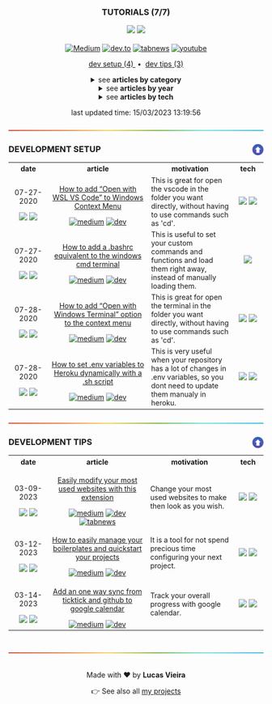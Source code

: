 <a name="TOC"></a>

<h3 align="center">
<!-- <DYNFIELD:ARTICLES_COUNT> -->
  <p>TUTORIALS (7/7)</p>
  <p>
    <img src="https://img.shields.io/badge/⭐%20175-black?logoColor=white">
    <img src="https://img.shields.io/badge/💬%2010-black?logoColor=white">
  </p>
<!-- </DYNFIELD:ARTICLES_COUNT> -->
</h3>

<div align="center">
  <a target="_blank" href="https://medium.com/@lucasvtiradentes"><img src="https://img.shields.io/badge/medium-000000?logo=medium&logoColor=white" alt="Medium"></a>
  <a target="_blank" href="https://dev.to/lucasvtiradentes"><img src="https://img.shields.io/badge/Dev-373737?logo=dev.to&logoColor=white" alt="dev.to"></a>
  <a target="_blank" href="https://www.tabnews.com.br/lucasvtiradentes"><img src="https://img.shields.io/badge/Tabnews-gray?logoColor=white&logo=data:image/png;base64,iVBORw0KGgoAAAANSUhEUgAAAEAAAABACAMAAACdt4HsAAAAJFBMVEVHcEwAAAAAAAAAAAAAAAAAAAAAAAAAAAAAAAAAAAAAAAAAAAAGK9LJAAAAC3RSTlMApFvED999rD5RbZLJf4gAAACsSURBVFiF7Za7DoQwDASdFwnn///f04kmYMdytMVReOrsyBCBlygI3kYd2cWoavxs7KadMl/88R8FzAvDsZtnPm6C/TzznM/XVM+3m01Bnk4moXQMlp6CLgV9S5CkYKAC8xlcAut6XYKKCsj4QHwCYwSfgOjTi6DtCDTE+RCEIAQheJlAWW0ruipQlusK8VderPcF9aoz83qHCwZeceCShdc8vGgSXHWD4J98AbqPKw5ZfbUKAAAAAElFTkSuQmCC" alt="tabnews"></a>
  <a target="_blank" href="https://www.youtube.com/@lucasvtiradentes"><img src="https://img.shields.io/badge/youtube-red?logo=youtube&logoColor=white" alt="youtube"></a>
</div>

<p align="center">

<!-- <DYNFIELD:DEVELOPMENT_SETUP_COUNT> -->
<a href="#development-setup">
  dev setup (4)
</a>
<!-- </DYNFIELD:DEVELOPMENT_SETUP_COUNT> -->

<!-- <DYNFIELD:DEVELOPMENT_TIPS_COUNT> -->
<span>
  &nbsp;•&nbsp;
</span>
<a href="#development-tips">
  dev tips (3)
</a>
<!-- </DYNFIELD:DEVELOPMENT_TIPS_COUNT> -->

<!-- <DYNFIELD:DEVELOPMENT_CAREER_COUNT> -->

<!-- </DYNFIELD:DEVELOPMENT_CAREER_COUNT> -->

<!-- <DYNFIELD:TECHNOLOGIES_TUTORIALS_COUNT> -->

<!-- </DYNFIELD:TECHNOLOGIES_TUTORIALS_COUNT> -->

<!-- <DYNFIELD:JAVASCRIPT_TUTORIALS_COUNT> -->

<!-- </DYNFIELD:JAVASCRIPT_TUTORIALS_COUNT> -->

<!-- <DYNFIELD:NODEJS_TUTORIALS_COUNT> -->

<!-- </DYNFIELD:NODEJS_TUTORIALS_COUNT> -->

<!-- <DYNFIELD:NODEJS_TEMPLATES_COUNT> -->

<!-- </DYNFIELD:NODEJS_TEMPLATES_COUNT> -->

<!-- <DYNFIELD:NODEJS_UTILITIES_COUNT> -->

<!-- </DYNFIELD:NODEJS_UTILITIES_COUNT> -->
</p>

<details>
  <summary align="center"><span>see <b>articles by category</b></span></summary>
  <p align="center">
    <!-- <DYNFIELD:TOC_ARTICLES_BY_CATEGORY> -->
    <ul>
      <li>
        <a href="#development-setup">DEVELOPMENT SETUP (4)</a>
        <ul>
          <li><a href="#001">How to add “Open with WSL VS Code” to Windows Context Menu</a></li>
          <li><a href="#002">How to add a .bashrc equivalent to the windows cmd terminal</a></li>
          <li><a href="#003">How to add “Open with Windows Terminal” option to the context menu</a></li>
          <li><a href="#004">How to set .env variables to Heroku dynamically with a .sh script</a></li>
        </ul>
      </li>
      <li>
        <a href="#development-tips">DEVELOPMENT TIPS (3)</a>
        <ul>
          <li><a href="#005">Easily modify your most used websites with this extension</a></li>
          <li><a href="#006">How to easily manage your boilerplates and quickstart your projects</a></li>
          <li><a href="#007">Add an one way sync from ticktick and github to google calendar</a></li>
        </ul>
      </li>
    </ul>
    <!-- </DYNFIELD:TOC_ARTICLES_BY_CATEGORY> -->
  </p>
</details>

<details>
  <summary align="center"><span>see <b>articles by year</b></span></summary>
  <p align="center">
    <!-- <DYNFIELD:TOC_ARTICLES_BY_DATE> -->
    <ul>
      <li>
        <p>2023 (3)</p>
        <ul>
          <li><a href="#005">Easily modify your most used websites with this extension</a></li>
          <li><a href="#006">How to easily manage your boilerplates and quickstart your projects</a></li>
          <li><a href="#007">Add an one way sync from ticktick and github to google calendar</a></li>
        </ul>
      </li>
      <li>
        <p>2020 (4)</p>
        <ul>
          <li><a href="#001">How to add “Open with WSL VS Code” to Windows Context Menu</a></li>
          <li><a href="#002">How to add a .bashrc equivalent to the windows cmd terminal</a></li>
          <li><a href="#003">How to add “Open with Windows Terminal” option to the context menu</a></li>
          <li><a href="#004">How to set .env variables to Heroku dynamically with a .sh script</a></li>
        </ul>
      </li>
    </ul>
    <!-- </DYNFIELD:TOC_ARTICLES_BY_DATE> -->
  </p>
</details>

<details>
  <summary align="center"><span>see <b>articles by tech</b></span></summary>
  <p align="center">
    <!-- <DYNFIELD:TOC_ARTICLES_BY_TECH> -->
    <ul>
      <li>
        <p>windows (3)</p>
        <ul>
          <li><a href="#001">How to add “Open with WSL VS Code” to Windows Context Menu</a></li>
          <li><a href="#002">How to add a .bashrc equivalent to the windows cmd terminal</a></li>
          <li><a href="#003">How to add “Open with Windows Terminal” option to the context menu</a></li>
        </ul>
      </li>
      <li>
        <p>npm (2)</p>
        <ul>
          <li><a href="#006">How to easily manage your boilerplates and quickstart your projects</a></li>
          <li><a href="#007">Add an one way sync from ticktick and github to google calendar</a></li>
        </ul>
      </li>
      <li>
        <p>vscode (1)</p>
        <ul>
          <li><a href="#001">How to add “Open with WSL VS Code” to Windows Context Menu</a></li>
        </ul>
      </li>
      <li>
        <p>windows_terminal (1)</p>
        <ul>
          <li><a href="#003">How to add “Open with Windows Terminal” option to the context menu</a></li>
        </ul>
      </li>
      <li>
        <p>heroku (1)</p>
        <ul>
          <li><a href="#004">How to set .env variables to Heroku dynamically with a .sh script</a></li>
        </ul>
      </li>
      <li>
        <p>bash (1)</p>
        <ul>
          <li><a href="#004">How to set .env variables to Heroku dynamically with a .sh script</a></li>
        </ul>
      </li>
      <li>
        <p>google_chrome (1)</p>
        <ul>
          <li><a href="#005">Easily modify your most used websites with this extension</a></li>
        </ul>
      </li>
      <li>
        <p>javascript (1)</p>
        <ul>
          <li><a href="#005">Easily modify your most used websites with this extension</a></li>
        </ul>
      </li>
      <li>
        <p>nodejs (1)</p>
        <ul>
          <li><a href="#006">How to easily manage your boilerplates and quickstart your projects</a></li>
        </ul>
      </li>
      <li>
        <p>apps_script (1)</p>
        <ul>
          <li><a href="#007">Add an one way sync from ticktick and github to google calendar</a></li>
        </ul>
      </li>
    </ul>
    <!-- </DYNFIELD:TOC_ARTICLES_BY_TECH> -->
  </p>
</details>

<div align="center">
<!-- <DYNFIELD:LAST_UPDATE> -->
<p>last updated time: 15/03/2023 13:19:56</p>
<!-- </DYNFIELD:LAST_UPDATE> -->
</div>

<!-- <DYNFIELD:DEVELOPMENT_SETUP> -->
<div align="center"><a href="#"><img src=".github/images/divider.png"></a></div>

### DEVELOPMENT SETUP<a href="#TOC"><img align="right" src=".github/images/up_arrow.png" width="22"></a>

<div align="center">
  <table>
  <tr>
    <th width="150">date</th>
    <th width="500">article</th>
    <th width="400">motivation</th>
    <th width="100">tech</th>
  </tr>
  <tr>
    <td align="center" width="150">
      <p>07-27-2020</p>
      <img src="https://img.shields.io/badge/⭐%2057-black?logoColor=white">
      <img src="https://img.shields.io/badge/💬%202-black?logoColor=white">
    </td>
    <td align="center">      
      <p><a name="001" href="https://github.com/lucasvtiradentes/my-tutorials/tree/master/content/001%20-%20How%20to%20add%20%E2%80%9COpen%20with%20WSL%20VS%20Code%E2%80%9D%20to%20Windows%20Context%20Menu#TOC">How to add “Open with WSL VS Code” to Windows Context Menu</a></p>
      <a target="_blank" href="https://medium.com/@lucasvtiradentes/how-to-add-open-with-wsl-vs-code-to-windows-context-menu-5773156ba213"><img src="https://img.shields.io/badge/Medium-000000?style=for-the-badge&logo=medium&logoColor=white" alt="medium"></a>
      <a target="_blank" href="https://dev.to/lucasvtiradentes/how-to-add-open-with-wsl-vs-code-to-windows-context-menu-3f8b"><img src="https://img.shields.io/badge/Dev-373737?style=for-the-badge&logo=dev.to&logoColor=white" alt="dev"></a>
    </td>
    <td align="left">This is great for open the vscode in the folder you want directly, without having to use commands such as 'cd'.</td>
    <td align="center">
      <a target="_blank" href="ttps://www.microsoft.com/pt-br/software-download/windows11"><img src="https://img.shields.io/badge/windows-0000ff?logo=windows&logoColor=white"></a>
      <a target="_blank" href="https://code.visualstudio.com/"><img src="https://img.shields.io/badge/vscode-blue?logo=visualstudiocode&logoColor=white"></a>
    </td>
  </tr>
  <tr>
    <td align="center" width="150">
      <p>07-27-2020</p>
      <img src="https://img.shields.io/badge/⭐%2054-black?logoColor=white">
      <img src="https://img.shields.io/badge/💬%200-black?logoColor=white">
    </td>
    <td align="center">      
      <p><a name="002" href="https://github.com/lucasvtiradentes/my-tutorials/tree/master/content/002%20-%20How%20to%20add%20a%20.bashrc%20equivalent%20to%20the%20windows%20cmd%20terminal#TOC">How to add a .bashrc equivalent to the windows cmd terminal</a></p>
      <a target="_blank" href="https://medium.com/@lucasvtiradentes/how-to-add-a-bashrc-equivalent-to-the-windows-cmd-terminal-57576404fe8f"><img src="https://img.shields.io/badge/Medium-000000?style=for-the-badge&logo=medium&logoColor=white" alt="medium"></a>
      <a target="_blank" href="https://dev.to/lucasvtiradentes/how-to-add-a-bashrc-equivalent-to-the-windows-cmd-terminal-3e97"><img src="https://img.shields.io/badge/Dev-373737?style=for-the-badge&logo=dev.to&logoColor=white" alt="dev"></a>
    </td>
    <td align="left">This is useful to set your custom commands and functions and load them right away, instead of manually loading them.</td>
    <td align="center">
      <a target="_blank" href="ttps://www.microsoft.com/pt-br/software-download/windows11"><img src="https://img.shields.io/badge/windows-0000ff?logo=windows&logoColor=white"></a>
    </td>
  </tr>
  <tr>
    <td align="center" width="150">
      <p>07-28-2020</p>
      <img src="https://img.shields.io/badge/⭐%207-black?logoColor=white">
      <img src="https://img.shields.io/badge/💬%200-black?logoColor=white">
    </td>
    <td align="center">      
      <p><a name="003" href="https://github.com/lucasvtiradentes/my-tutorials/tree/master/content/003%20-%20How%20to%20add%20%E2%80%9COpen%20with%20Windows%20Terminal%E2%80%9D%20option%20to%20the%20context%20menu#TOC">How to add “Open with Windows Terminal” option to the context menu</a></p>
      <a target="_blank" href="https://medium.com/@lucasvtiradentes/how-to-add-open-with-windows-terminal-option-to-the-context-menu-c69930294ece"><img src="https://img.shields.io/badge/Medium-000000?style=for-the-badge&logo=medium&logoColor=white" alt="medium"></a>
      <a target="_blank" href="https://dev.to/lucasvtiradentes/how-to-add-open-with-windows-terminal-option-to-the-context-menu-4eig"><img src="https://img.shields.io/badge/Dev-373737?style=for-the-badge&logo=dev.to&logoColor=white" alt="dev"></a>
    </td>
    <td align="left">This is great for open the terminal in the folder you want directly, without having to use commands such as 'cd'.</td>
    <td align="center">
      <a target="_blank" href="ttps://www.microsoft.com/pt-br/software-download/windows11"><img src="https://img.shields.io/badge/windows-0000ff?logo=windows&logoColor=white"></a>
      <a target="_blank" href="https://github.com/microsoft/terminal"><img src="https://img.shields.io/badge/windows%20terminal-4D4D4D?logo=windows-terminal&logoColor=white"></a>
    </td>
  </tr>
  <tr>
    <td align="center" width="150">
      <p>07-28-2020</p>
      <img src="https://img.shields.io/badge/⭐%2035-black?logoColor=white">
      <img src="https://img.shields.io/badge/💬%200-black?logoColor=white">
    </td>
    <td align="center">      
      <p><a name="004" href="https://github.com/lucasvtiradentes/my-tutorials/tree/master/content/004%20-%20How%20to%20set%20.env%20variables%20to%20Heroku%20dynamically%20with%20a%20.sh%20script#TOC">How to set .env variables to Heroku dynamically with a .sh script</a></p>
      <a target="_blank" href="https://medium.com/@lucasvtiradentes/how-to-set-env-variables-to-heroku-dynamically-with-a-sh-script-88dd40c6ec4d"><img src="https://img.shields.io/badge/Medium-000000?style=for-the-badge&logo=medium&logoColor=white" alt="medium"></a>
      <a target="_blank" href="https://dev.to/lucasvtiradentes/how-to-set-env-variables-to-heroku-dynamically-with-a-sh-script-dfg"><img src="https://img.shields.io/badge/Dev-373737?style=for-the-badge&logo=dev.to&logoColor=white" alt="dev"></a>
    </td>
    <td align="left">This is very useful when your repository has a lot of changes in .env variables, so you dont need to update them manualy in heroku.</td>
    <td align="center">
      <a target="_blank" href="https://www.heroku.com/"><img src="https://img.shields.io/badge/heroku-purple?logo=heroku&logoColor=white"></a>
      <a target="_blank" href="https://www.gnu.org/software/bash/"><img src="https://img.shields.io/badge/bash-gray?logo=gnu-bash&logoColor=white"></a>
    </td>
  </tr>
</table>
</div>
<!-- </DYNFIELD:DEVELOPMENT_SETUP> -->

<!-- <DYNFIELD:DEVELOPMENT_CAREER> -->

<!-- </DYNFIELD:DEVELOPMENT_CAREER> -->

<!-- <DYNFIELD:DEVELOPMENT_TIPS> -->
<div align="center"><a href="#"><img src=".github/images/divider.png"></a></div>

### DEVELOPMENT TIPS<a href="#TOC"><img align="right" src=".github/images/up_arrow.png" width="22"></a>

<div align="center">
  <table>
  <tr>
    <th width="150">date</th>
    <th width="500">article</th>
    <th width="400">motivation</th>
    <th width="100">tech</th>
  </tr>
  <tr>
    <td align="center" width="150">
      <p>03-09-2023</p>
      <img src="https://img.shields.io/badge/⭐%207-black?logoColor=white">
      <img src="https://img.shields.io/badge/💬%208-black?logoColor=white">
    </td>
    <td align="center">      
      <p><a name="005" href="https://github.com/lucasvtiradentes/my-tutorials/tree/master/content/005%20-%20Easily%20modify%20your%20most%20used%20websites%20with%20this%20extension#TOC">Easily modify your most used websites with this extension</a></p>
      <a target="_blank" href="https://medium.com/@lucasvtiradentes/easily-modify-your-most-used-websites-with-this-extension-bacf59b1977f"><img src="https://img.shields.io/badge/Medium-000000?style=for-the-badge&logo=medium&logoColor=white" alt="medium"></a>
      <a target="_blank" href="https://dev.to/lucasvtiradentes/easily-modify-your-most-used-websites-with-this-extension-2hgf"><img src="https://img.shields.io/badge/Dev-373737?style=for-the-badge&logo=dev.to&logoColor=white" alt="dev"></a>
      <a target="_blank" href="https://www.tabnews.com.br/lucasvtiradentes/extensao-modifique-os-sites-que-voce-mais-usa-facilmente"><img src="https://img.shields.io/badge/Tabnews-gray?style=for-the-badge&logoColor=white&logo=data:image/png;base64,iVBORw0KGgoAAAANSUhEUgAAAEAAAABACAMAAACdt4HsAAAAJFBMVEVHcEwAAAAAAAAAAAAAAAAAAAAAAAAAAAAAAAAAAAAAAAAAAAAGK9LJAAAAC3RSTlMApFvED999rD5RbZLJf4gAAACsSURBVFiF7Za7DoQwDASdFwnn///f04kmYMdytMVReOrsyBCBlygI3kYd2cWoavxs7KadMl/88R8FzAvDsZtnPm6C/TzznM/XVM+3m01Bnk4moXQMlp6CLgV9S5CkYKAC8xlcAut6XYKKCsj4QHwCYwSfgOjTi6DtCDTE+RCEIAQheJlAWW0ruipQlusK8VderPcF9aoz83qHCwZeceCShdc8vGgSXHWD4J98AbqPKw5ZfbUKAAAAAElFTkSuQmCC" alt="tabnews"></a>
    </td>
    <td align="left">Change your most used websites to make then look as you wish.</td>
    <td align="center">
      <a target="_blank" href="https://www.google.com/chrome/?brand=BNSD&gclid=Cj0KCQiApKagBhC1ARIsAFc7Mc7KsHWqP0koC5fsuJCrcrPDpQ8FKRTNYUyIJ6B8MvZ-IO3P3540kNQaAvkKEALw_wcB&gclsrc=aw.ds"><img src="https://img.shields.io/badge/google%20chrome-%2320232a.svg?logo=googlechrome&logoColor=%white"></a>
      <a target="_blank" href="https://developer.mozilla.org/pt-BR/docs/Web/JavaScript/"><img src="https://img.shields.io/badge/javascript-%23323330.svg?style=for-the-badge&logo=javascript&logoColor=%23F7DF1E"></a>
    </td>
  </tr>
  <tr>
    <td align="center" width="150">
      <p>03-12-2023</p>
      <img src="https://img.shields.io/badge/⭐%2010-black?logoColor=white">
      <img src="https://img.shields.io/badge/💬%200-black?logoColor=white">
    </td>
    <td align="center">      
      <p><a name="006" href="https://github.com/lucasvtiradentes/my-tutorials/tree/master/content/006%20-%20How%20to%20easily%20manage%20your%20boilerplates%20and%20quickstart%20your%20projects#TOC">How to easily manage your boilerplates and quickstart your projects</a></p>
      <a target="_blank" href="https://medium.com/@lucasvtiradentes/how-to-easily-manage-your-boilerplates-and-quickstart-your-projects-b0d09d27640b"><img src="https://img.shields.io/badge/Medium-000000?style=for-the-badge&logo=medium&logoColor=white" alt="medium"></a>
      <a target="_blank" href="https://dev.to/lucasvtiradentes/how-to-easily-manage-your-boilerplates-and-quickstart-your-projects-4g04"><img src="https://img.shields.io/badge/Dev-373737?style=for-the-badge&logo=dev.to&logoColor=white" alt="dev"></a>
    </td>
    <td align="left">It is a tool for not spend precious time configuring your next project.</td>
    <td align="center">
      <a target="_blank" href="https://nodejs.org/"><img src="https://img.shields.io/badge/Node.js-339933?logo=nodedotjs&logoColor=white"></a>
      <a target="_blank" href="https://www.npmjs.com/"><img src="https://img.shields.io/badge/npm-%2320232a.svg?logo=npm&logoColor=%white"></a>
    </td>
  </tr>
  <tr>
    <td align="center" width="150">
      <p>03-14-2023</p>
      <img src="https://img.shields.io/badge/⭐%205-black?logoColor=white">
      <img src="https://img.shields.io/badge/💬%200-black?logoColor=white">
    </td>
    <td align="center">      
      <p><a name="007" href="https://github.com/lucasvtiradentes/my-tutorials/tree/master/content/007%20-%20Add%20an%20one%20way%20sync%20from%20ticktick%20and%20github%20to%20google%20calendar#TOC">Add an one way sync from ticktick and github to google calendar</a></p>
      <a target="_blank" href="https://medium.com/@lucasvtiradentes/add-an-one-way-sync-from-ticktick-and-github-to-google-calendar-8d239afcea25"><img src="https://img.shields.io/badge/Medium-000000?style=for-the-badge&logo=medium&logoColor=white" alt="medium"></a>
      <a target="_blank" href="https://dev.to/lucasvtiradentes/add-an-one-way-sync-from-ticktick-and-github-to-google-calendar-3862"><img src="https://img.shields.io/badge/Dev-373737?style=for-the-badge&logo=dev.to&logoColor=white" alt="dev"></a>
    </td>
    <td align="left">Track your overall progress with google calendar.</td>
    <td align="center">
      <a target="_blank" href="https://www.google.com/script/start/"><img src="https://img.shields.io/badge/apps%20script-4285F4?logo=google&logoColor=white"></a>
      <a target="_blank" href="https://www.npmjs.com/"><img src="https://img.shields.io/badge/npm-%2320232a.svg?logo=npm&logoColor=%white"></a>
    </td>
  </tr>
</table>
</div>
<!-- </DYNFIELD:DEVELOPMENT_TIPS> -->

<!-- <DYNFIELD:TECHNOLOGIES_TUTORIALS> -->

<!-- </DYNFIELD:TECHNOLOGIES_TUTORIALS> -->

<!-- <DYNFIELD:JAVASCRIPT_TUTORIALS> -->

<!-- </DYNFIELD:JAVASCRIPT_TUTORIALS> -->

<!-- <DYNFIELD:NODEJS_TUTORIALS> -->

<!-- </DYNFIELD:NODEJS_TUTORIALS> -->

<!-- <DYNFIELD:NODEJS_TEMPLATES> -->

<!-- </DYNFIELD:NODEJS_TEMPLATES> -->

<!-- <DYNFIELD:NODEJS_UTILITIES> -->

<!-- </DYNFIELD:NODEJS_UTILITIES> -->

<br>

<div align="center"><a href="#"><img src=".github/images/divider.png"></a></div>

<br>

<div align="center">
  <p>Made with ❤️ by <b>Lucas Vieira</b></p>
  <p>👉 See also all <a href="https://github.com/lucasvtiradentes/lucasvtiradentes/blob/master/portfolio/PROJECTS.md#TOC">my projects</a></p>
</div>
